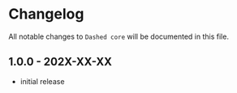 # Changelog

All notable changes to `Dashed core` will be documented in this file.

## 1.0.0 - 202X-XX-XX

- initial release
